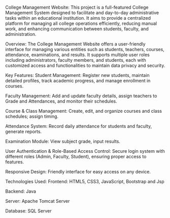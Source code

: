 College Management Website:
This project is a full-featured College Management System designed to facilitate and day-to-day administrative tasks within an educational institution. 
It aims to provide a centralized platform for managing all college operations efficiently, reducing manual work, and enhancing communication between students, faculty, and administration.

Overview:
The College Management Website offers a user-friendly interface for managing various entities such as students, teachers, courses, attendance, examinations, and results. 
It supports multiple user roles including administrators, faculty members, and students, each with customized access and functionalities to maintain data privacy and security.

Key Features:
Student Management:
Register new students, maintain detailed profiles, track academic progress, and manage enrollment in courses.

Faculty Management:
Add and update faculty details, assign teachers to Grade and Attendances, and monitor their schedules.

Course & Class Management:
Create, edit, and organize courses and class schedules; assign timing.

Attendance System:
Record daily attendance for students and faculty, generate reports.

Examination Module:
View subject grade, input results.

User Authentication & Role-Based Access Control:
Secure login system with different roles (Admin, Faculty, Student), ensuring proper access to features.

Responsive Design:
Friendly interface for easy access on any device.

Technologies Used:
Frontend: HTML5, CSS3, JavaScript, Bootstrap and Jsp

Backend: Java

Server: Apache Tomcat Server

Database: SQL Server
